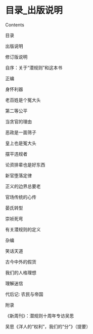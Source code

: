 # 目录_出版说明

Contents

目录

出版说明

修订版说明

自序：关于“潜规则”和这本书

正编

身怀利器

老百姓是个冤大头

第二等公平

当贪官的理由

恶政是一面筛子

皇上也是冤大头

摆平违规者

论资排辈也是好东西

新官堕落定律

正义的边界总要老

官场传统的心传

晏氏转型

崇祯死弯

有关潜规则的定义

杂编

笑话天道

古今中外的假货

我们的人格理想

理解迷信

代后记: 农民与帝国

附录

《新周刊》：潜规则十周年专访吴思

吴思《洋人的“权利”，我们的“分”》（提要）